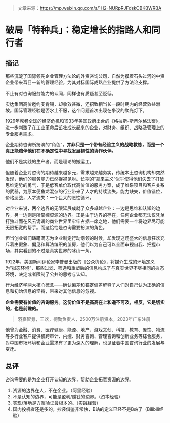 > 文章来源：https://mp.weixin.qq.com/s/1H2-NURpRJFdskOBKBWRBA

# 破局「特种兵」：稳定增长的指路人和同行者

## 摘记

那些沉淀了国际领先企业管理方法论的外资咨询公司，自然为摸着石头过河的中资企业带来耳目一新的管理经验，为其对标国际成熟企业提供了方法论支撑。

不止有对咨询服务能力的认同，同样也有质疑甚至贬低。

实达集团高价邀约麦肯锡，却收效甚微，还招致相当长一段时期内的经营效益滑坡。国际管理经验是否水土不服，这个问题首次出现在争议的聚光灯下。

1929年席卷全球的经济危机和1933年美国政府出台的《格拉斯-斯蒂尔格法案》，进一步刺激了在工业革命后茁壮成长起来的企业，对财务、组织、战略及管理上的专业服务需求。

企业期待咨询所扮演的“角色”，**并非只是一个带有经验主义的战略教练，而是一个真正能陪伴他们在不确定性中寻找发展韧性的协作伙伴。**

他们不是实践的生产者，而是理论的搬运工。

但随着企业对咨询的期待越来越多元，需求越来越务实，传统本土咨询机构却突然发现，他们的服务能力已然捉襟见肘。长期的“拿来主义”似乎使得他们失去了打破思维定势的勇气，于是低客单价取代高价值的服务方案，成了维系项目和客户关系的武器，为原本便鱼龙混杂的行业带来了人才的持续流失。能力缺失，价值错位，价格恶战，人才流失：一个巨大的恶性循环。

对企业来说，两个边界的无限延展成就了众多卓越企业：一边是思维和认知的边界，另一边则是所掌控资源的边界。正是由于边界的存在，任何企业都无法仅凭单打独斗而在风云诡谲的商业世界里牢牢占据一席之地，他们需要一个将边界尽可能无限拓宽的帮手。而这恰恰是咨询需要扮演的角色。

但当创业者们踌躇满志为企业制定行动纲领的时候，却发现这场盛大的信息狂欢充斥着由假象、偏见和算法编织的茧房，他们以为自己可以全面审视自我、把握市场，其实看到的不过是真实世界的冰山一角。

1922年，美国新闻评论家李普曼出版的《公众舆论》，将媒介生成的环境定义为“拟态环境”，那些过滤、筛选和重塑后的信息构成了与真实世界不尽相同的拟态环境，决定或者限制了公共的思考与认知。

行为经济学两大核心概念——确认偏差和锚定偏差解释了人们对自己认为正确的信息和初始信息的坚持，带来对其他信息的忽视。

**企业需要有价值的咨询服务。这份价值不是高高在上和遥不可及，相反，它是切实的，也是前瞻的。**

> 羽嘉智氪，王欢，德勤负责人，2500万注册资本，2023年广东注册

他曾为金融、消费、医疗健康、能源、地产、游戏文创、科技、教育、餐饮、物流等多行业客户提供横跨审计、内控、财务咨询、管理咨询和创新业务等综合服务，对中国市场环境和企业需求有了更为深入的理解，也见证着中国咨询行业的发展与变迁。



## 总评

咨询需要的是为企业打开认知的边界，帮助企业拓宽资源的边界。

1. 资源的边界在人，不在企业。（阿里经验）
2. 不是认知的边界，可能是盈利/赚钱的边界。（资本经验）
3. 实现/落地是方案验证最根本的。（实践经验）
4. 国内投机者还是多的，抄袭借鉴非常快，B站的定义已经不是B站了（Bilibili经验）


